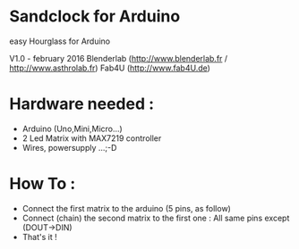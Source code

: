 # Sandclock for Arduino

easy Hourglass for Arduino

V1.0 -  february 2016
Blenderlab (http://www.blenderlab.fr / http://www.asthrolab.fr)
Fab4U (http://www.fab4U.de)


# Hardware needed : 
- Arduino (Uno,Mini,Micro...)
- 2 Led Matrix with MAX7219 controller
- Wires, powersupply ...;-D

# How To :
- Connect the first matrix to the arduino (5 pins, as follow)
- Connect (chain) the second matrix to the first one : All same pins except (DOUT->DIN)
- That's it !
